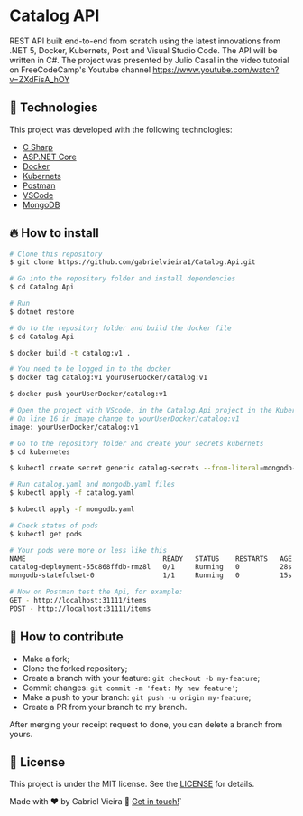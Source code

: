 # Catalog API
REST API built end-to-end from scratch using the latest innovations from .NET 5, Docker, Kubernets, Post and Visual Studio Code. The API will be written in C#.
The project was presented by Julio Casal in the video tutorial on FreeCodeCamp's Youtube channel https://www.youtube.com/watch?v=ZXdFisA_hOY

## 🚀 Technologies

This project was developed with the following technologies:

- [C Sharp](https://docs.microsoft.com/pt-br/dotnet/csharp/tour-of-csharp/)
- [ASP.NET Core](https://dotnet.microsoft.com/download/dotnet/5.0)
- [Docker](https://docs.docker.com/docker-for-windows/install/)
- [Kubernets](https://docs.docker.com/desktop/kubernetes/)
- [Postman](https://www.postman.com/downloads/)
- [VSCode](https://code.visualstudio.com/)
- [MongoDB](https://www.mongodb.com/pt-br)

## 🔥 How to install

```bash
# Clone this repository
$ git clone https://github.com/gabrielvieira1/Catalog.Api.git

# Go into the repository folder and install dependencies
$ cd Catalog.Api

# Run
$ dotnet restore

# Go to the repository folder and build the docker file
$ cd Catalog.Api

$ docker build -t catalog:v1 .

# You need to be logged in to the docker
$ docker tag catalog:v1 yourUserDocker/catalog:v1

$ docker push yourUserDocker/catalog:v1

# Open the project with VScode, in the Catalog.Api project in the Kubernets folder edit the catalog.yaml file
# On line 16 in image change to yourUserDocker/catalog:v1
image: yourUserDocker/catalog:v1

# Go to the repository folder and create your secrets kubernets
$ cd kubernetes

$ kubectl create secret generic catalog-secrets --from-literal=mongodb-password='YourPassword'

# Run catalog.yaml and mongodb.yaml files
$ kubectl apply -f catalog.yaml

$ kubectl apply -f mongodb.yaml

# Check status of pods
$ kubectl get pods

# Your pods were more or less like this
NAME                                  READY   STATUS    RESTARTS   AGE
catalog-deployment-55c868ffdb-rmz8l   0/1     Running   0          28s
mongodb-statefulset-0                 1/1     Running   0          15s

# Now on Postman test the Api, for example:
GET - http://localhost:31111/items
POST - http://localhost:31111/items
```

## 🤔 How to contribute

- Make a fork;
- Clone the forked repository;
- Create a branch with your feature: `git checkout -b my-feature`;
- Commit changes: `git commit -m 'feat: My new feature'`;
- Make a push to your branch: `git push -u origin my-feature`;
- Create a PR from your branch to my branch.

After merging your receipt request to done, you can delete a branch from yours.

## :memo: License

This project is under the MIT license. See the [LICENSE](LICENSE) for details.

Made with ♥ by Gabriel Vieira :wave: [Get in touch!](https://www.linkedin.com/in/bielvieira/)`
